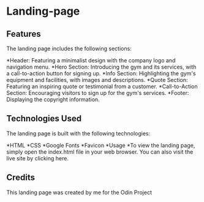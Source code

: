 # Landing-page

<h2>Features</h2>
The landing page includes the following sections:

*Header: Featuring a minimalist design with the company logo and navigation menu.
*Hero Section: Introducing the gym and its services, with a call-to-action button for signing up.
*Info Section: Highlighting the gym's equipment and facilities, with images and descriptions.
*Quote Section: Featuring an inspiring quote or testimonial from a customer.
*Call-to-Action Section: Encouraging visitors to sign up for the gym's services.
*Footer: Displaying the copyright information.

<h2>Technologies Used</h2>
The landing page is built with the following technologies:

*HTML
*CSS
*Google Fonts
*Favicon
*Usage
*To view the landing page, simply open the index.html file in your web browser. You can also visit the live site by clicking here.

<h2>Credits</h2>
This landing page was created by me for the Odin Project
